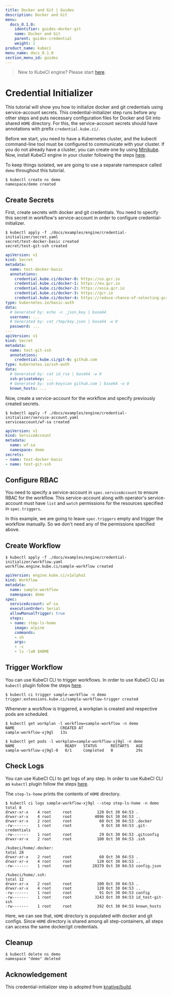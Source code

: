 ```yaml
---
title: Docker and Git | Guides
description: Docker and Git
menu:
  docs_0.1.0:
    identifier: guides-docker-git
    name: Docker and Git
    parent: guides-credential
    weight: 1
product_name: kubeci
menu_name: docs_0.1.0
section_menu_id: guides
---
```


> New to KubeCI engine? Please start [here](/docs/concepts/README.md).

# Credential Initializer

This tutorial will show you how to initialize docker and git credentials using service-account secrets. This credential-initializer step runs before any other steps and puts necessary configuration files for Docker and Git into shared `HOME` directory. For this, the service-account secrets should have annotations with prefix `credential.kube.ci/`.

Before we start, you need to have a Kubernetes cluster, and the kubectl command-line tool must be configured to communicate with your cluster. If you do not already have a cluster, you can create one by using [Minikube](https://github.com/kubernetes/minikube). Now, install KubeCI engine in your cluster following the steps [here](/docs/setup/engine/install.md).

To keep things isolated, we are going to use a separate namespace called `demo` throughout this tutorial.

```console
$ kubectl create ns demo
namespace/demo created
```

## Create Secrets

First, create secrets with docker and git credentials. You need to specify this secret in workflow's service-account in order to configure credential-initializer.

```console
$ kubectl apply -f ./docs/examples/engine/credential-initializer/secret.yaml
secret/test-docker-basic created
secret/test-git-ssh created
```

```yaml
apiVersion: v1
kind: Secret
metadata:
  name: test-docker-basic
  annotations:
    credential.kube.ci/docker-0: https://us.gcr.io
    credential.kube.ci/docker-1: https://eu.gcr.io
    credential.kube.ci/docker-2: https://asia.gcr.io
    credential.kube.ci/docker-3: https://gcr.io
    credential.kube.ci/docker-4: https://reduce-chance-of-selecting-gcr.io
type: kubernetes.io/basic-auth
data:
  # Generated by: echo -n _json_key | base64
  username: ...
  # Generated by: cat /tmp/key.json | base64 -w 0
  password: ...
---
apiVersion: v1
kind: Secret
metadata:
  name: test-git-ssh
  annotations:
    credential.kube.ci/git-0: github.com
type: kubernetes.io/ssh-auth
data:
  # Generated by: cat id_rsa | base64 -w 0
  ssh-privatekey: ...
  # Generated by: ssh-keyscan github.com | base64 -w 0
  known_hosts: ...
```

Now, create a service-account for the workflow and specify previously created secrets.

```console
$ kubectl apply -f ./docs/examples/engine/credential-initializer/service-account.yaml
serviceaccount/wf-sa created
```

```yaml
apiVersion: v1
kind: ServiceAccount
metadata:
  name: wf-sa
  namespace: demo
secrets:
- name: test-docker-basic
- name: test-git-ssh
```

## Configure RBAC

You need to specify a service-account in `spec.serviceAccount` to ensure RBAC for the workflow. This service-account along with operator's service-account must have `list` and `watch` permissions for the resources specified in `spec.triggers`.

In this example, we are going to leave `spec.triggers` empty and trigger the workflow manually. So we don't need any of the permissions specified above.

## Create Workflow

```console
$ kubectl apply -f ./docs/examples/engine/credential-initializer/workflow.yaml
workflow.engine.kube.ci/sample-workflow created
```

```yaml
apiVersion: engine.kube.ci/v1alpha1
kind: Workflow
metadata:
  name: sample-workflow
  namespace: demo
spec:
  serviceAccount: wf-sa
  executionOrder: Serial
  allowManualTrigger: true
  steps:
  - name: step-ls-home
    image: alpine
    commands:
    - sh
    args:
    - -c
    - ls -laR $HOME

```

## Trigger Workflow

You can use KubeCI CLI to trigger workflows. In order to use KubeCI CLI as `kubectl` plugin follow the steps [here](/docs/setup/cli/install.md).

```console
$ kubectl ci trigger sample-workflow -n demo
trigger.extensions.kube.ci/sample-workflow-trigger created
```

Whenever a workflow is triggered, a workplan is created and respective pods are scheduled.

```console
$ kubectl get workplan -l workflow=sample-workflow -n demo
NAME                    CREATED AT
sample-workflow-xj9gl   13s
```

```console
$ kubectl get pods -l workplan=sample-workflow-xj9gl -n demo
NAME                      READY   STATUS      RESTARTS   AGE
sample-workflow-xj9gl-0   0/1     Completed   0          29s
```

## Check Logs

You can use KubeCI CLI to get logs of any step. In order to use KubeCI CLI as `kubectl` plugin follow the steps [here](/docs/setup/cli/install.md).

The `step-ls-home` prints the contents of `HOME` directory.

```console
$ kubectl ci logs sample-workflow-xj9gl --step step-ls-home -n demo
total 8
drwxr-xr-x    4 root     root           120 Oct 30 04:53 .
drwxr-xr-x    4 root     root          4096 Oct 30 04:53 ..
drwxr-xr-x    2 root     root            60 Oct 30 04:53 .docker
-rw-------    1 root     root             0 Oct 30 04:53 .git-credentials
-rw-------    1 root     root            29 Oct 30 04:53 .gitconfig
drwxr-xr-x    2 root     root           100 Oct 30 04:53 .ssh

/kubeci/home/.docker:
total 28
drwxr-xr-x    2 root     root            60 Oct 30 04:53 .
drwxr-xr-x    4 root     root           120 Oct 30 04:53 ..
-rw-------    1 root     root         28379 Oct 30 04:53 config.json

/kubeci/home/.ssh:
total 12
drwxr-xr-x    2 root     root           100 Oct 30 04:53 .
drwxr-xr-x    4 root     root           120 Oct 30 04:53 ..
-rw-------    1 root     root            91 Oct 30 04:53 config
-rw-------    1 root     root          3243 Oct 30 04:53 id_test-git-ssh
-rw-------    1 root     root           392 Oct 30 04:53 known_hosts
```

Here, we can see that, `HOME` directory is populated with docker and git configs. Since `HOME` directory is shared among all step-containers, all steps can access the same docker/git credentials.

## Cleanup

```console
$ kubectl delete ns demo
namespace "demo" deleted
```

## Acknowledgement

This credential-initializer step is adopted from [knative/build](https://github.com/knative/docs/blob/master/build/auth.md).
